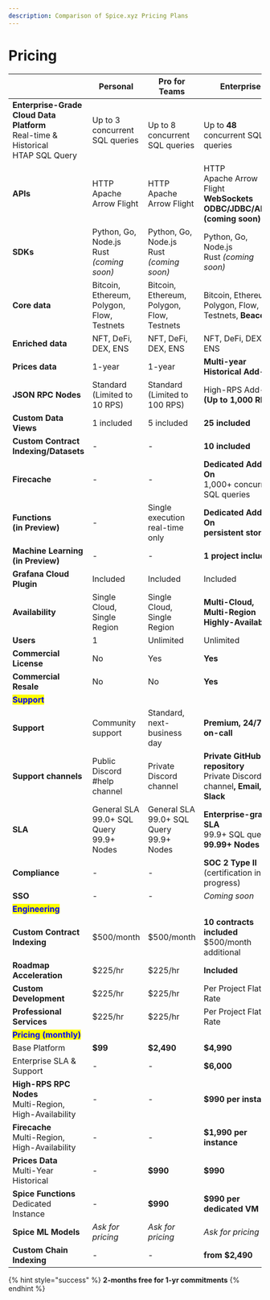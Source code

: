 ```yaml
---
description: Comparison of Spice.xyz Pricing Plans
---
```


# Pricing

<table data-full-width="true"><thead><tr><th width="230"></th><th>Personal</th><th>Pro for Teams</th><th>Enterprise</th></tr></thead><tbody><tr><td><strong>Enterprise-Grade Cloud Data Platform</strong><br>Real-time &#x26; Historical<br>HTAP SQL Query</td><td>Up to 3 concurrent SQL queries</td><td><br>Up to 8 concurrent SQL queries</td><td><br>Up to <strong>48</strong> concurrent SQL queries</td></tr><tr><td><strong>APIs</strong></td><td>HTTP<br>Apache Arrow Flight</td><td>HTTP<br>Apache Arrow Flight</td><td>HTTP<br>Apache Arrow Flight<br><strong>WebSockets</strong><br><strong>ODBC/JDBC/ADBC (coming soon)</strong></td></tr><tr><td><strong>SDKs</strong></td><td>Python, Go, Node.js<br>Rust <em>(coming soon)</em></td><td>Python, Go, Node.js<br>Rust <em>(coming soon)</em></td><td>Python, Go, Node.js<br>Rust <em>(coming soon)</em></td></tr><tr><td><strong>Core data</strong></td><td>Bitcoin, Ethereum, Polygon, Flow, Testnets</td><td>Bitcoin, Ethereum, Polygon, Flow, Testnets</td><td>Bitcoin, Ethereum, Polygon, Flow, Testnets, <strong>Beacon</strong></td></tr><tr><td><strong>Enriched data</strong></td><td>NFT, DeFi, DEX, ENS</td><td>NFT, DeFi, DEX, ENS</td><td>NFT, DeFi, DEX, ENS</td></tr><tr><td><strong>Prices data</strong></td><td>1-year</td><td>1-year</td><td><strong>Multi-year Historical Add-On</strong></td></tr><tr><td><strong>JSON RPC Nodes</strong></td><td>Standard<br>(Limited to 10 RPS)</td><td>Standard<br>(Limited to 100 RPS)</td><td>High-RPS Add-On<br><strong>(Up to 1,000 RPS)</strong></td></tr><tr><td><strong>Custom Data Views</strong></td><td>1 included</td><td>5 included</td><td><strong>25 included</strong></td></tr><tr><td><strong>Custom Contract Indexing/Datasets</strong></td><td>-</td><td>-</td><td><strong>10 included</strong></td></tr><tr><td><strong>Firecache</strong></td><td>-</td><td>-</td><td><strong>Dedicated Add-On</strong><br>1,000+ concurrent SQL queries</td></tr><tr><td><strong>Functions</strong><br><strong>(in Preview)</strong></td><td>-</td><td>Single execution<br>real-time only</td><td><strong>Dedicated Add-On</strong><br><strong>persistent storage</strong></td></tr><tr><td><strong>Machine Learning</strong><br><strong>(in Preview)</strong></td><td>-</td><td>-</td><td><strong>1 project included</strong></td></tr><tr><td><strong>Grafana Cloud Plugin</strong></td><td>Included</td><td>Included</td><td>Included</td></tr><tr><td><strong>Availability</strong></td><td>Single Cloud, Single Region</td><td>Single Cloud, Single Region</td><td><strong>Multi-Cloud, Multi-Region</strong><br><strong>Highly-Available</strong></td></tr><tr><td><strong>Users</strong></td><td>1</td><td>Unlimited</td><td>Unlimited</td></tr><tr><td><strong>Commercial License</strong></td><td>No</td><td>Yes</td><td><strong>Yes</strong></td></tr><tr><td><strong>Commercial Resale</strong></td><td>No</td><td>No</td><td><strong>Yes</strong></td></tr><tr><td><mark style="color:blue;"><strong>Support</strong></mark></td><td></td><td></td><td></td></tr><tr><td><strong>Support</strong></td><td>Community support</td><td>Standard, next-business day</td><td><strong>Premium, 24/7 on-call</strong></td></tr><tr><td><strong>Support channels</strong></td><td>Public Discord #help channel</td><td>Private Discord channel</td><td><strong>Private GitHub repository</strong><br>Private Discord channel<strong>, Email, Slack</strong></td></tr><tr><td><strong>SLA</strong></td><td>General SLA<br>99.0+ SQL Query<br>99.9+ Nodes</td><td>General SLA<br>99.0+ SQL Query<br>99.9+ Nodes</td><td><strong>Enterprise-grade SLA</strong><br>99.9+ SQL query<br><strong>99.99+ Nodes</strong></td></tr><tr><td><strong>Compliance</strong></td><td>-</td><td>-</td><td><strong>SOC 2 Type II</strong><br>(certification in-progress)</td></tr><tr><td><strong>SSO</strong></td><td>-</td><td>-</td><td><em>Coming soon</em></td></tr><tr><td><mark style="color:blue;"><strong>Engineering</strong></mark></td><td></td><td></td><td></td></tr><tr><td><strong>Custom Contract Indexing</strong></td><td>$500/month</td><td>$500/month</td><td><strong>10 contracts included</strong><br>$500/month additional</td></tr><tr><td><strong>Roadmap Acceleration</strong></td><td>$225/hr</td><td>$225/hr</td><td><strong>Included</strong></td></tr><tr><td><strong>Custom Development</strong></td><td>$225/hr</td><td>$225/hr</td><td>Per Project Flat Rate</td></tr><tr><td><strong>Professional Services</strong></td><td>$225/hr</td><td>$225/hr</td><td>Per Project Flat Rate</td></tr><tr><td><mark style="color:blue;"><strong>Pricing (monthly)</strong></mark></td><td></td><td></td><td></td></tr><tr><td>Base Platform</td><td><strong>$99</strong></td><td><strong>$2,490</strong></td><td><strong>$4,990</strong></td></tr><tr><td>Enterprise SLA &#x26; Support</td><td>-</td><td>-</td><td><strong>$6,000</strong></td></tr><tr><td><strong>High-RPS RPC Nodes</strong><br>Multi-Region, High-Availability</td><td>-</td><td>-</td><td><strong>$990 per instance</strong></td></tr><tr><td><strong>Firecache</strong><br>Multi-Region, High-Availability</td><td>-</td><td>-</td><td><strong>$1,990 per instance</strong></td></tr><tr><td><strong>Prices Data</strong><br>Multi-Year Historical</td><td>-</td><td><strong>$990</strong></td><td><strong>$990</strong></td></tr><tr><td><strong>Spice Functions</strong><br>Dedicated Instance</td><td>-</td><td><strong>$990</strong></td><td><strong>$990 per dedicated VM</strong></td></tr><tr><td><strong>Spice ML Models</strong></td><td><em>Ask for pricing</em></td><td><em>Ask for pricing</em></td><td><em>Ask for pricing</em></td></tr><tr><td><strong>Custom Chain Indexing</strong></td><td>-</td><td>-</td><td><strong>from</strong> <strong>$2,490</strong></td></tr></tbody></table>

{% hint style="success" %}
**2-months free for 1-yr commitments**
{% endhint %}
